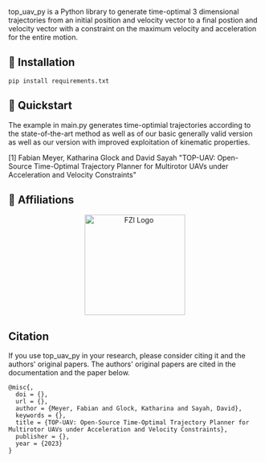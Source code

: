 top_uav_py is a Python library to generate time-optimal 3 dimensional trajectories from an initial position and velocity vector to a final postion and velocity vector with a constraint on the maximum velocity and acceleration for the entire motion.

## 💈 Installation
```shell
pip install requirements.txt
```


## 🍫 Quickstart
The example in main.py generates time-optimial trajectories according to the state-of-the-art method as well as of our basic generally valid version as well as our version with improved exploitation of kinematic properties.

[1] Fabian Meyer, Katharina Glock and David Sayah "TOP-UAV: Open-Source Time-Optimal Trajectory Planner for Multirotor UAVs under Acceleration and Velocity Constraints"

## 🏫 Affiliations
<p align="center">
    <img src="https://upload.wikimedia.org/wikipedia/de/thumb/4/44/Fzi_logo.svg/1200px-Fzi_logo.svg.png?raw=true" alt="FZI Logo" height="200"/>
</p>

## Citation

If you use top_uav_py in your research, please consider citing it and the authors' original papers. The authors' original papers are cited in the documentation and the paper below.

```
@misc{,
  doi = {},
  url = {},
  author = {Meyer, Fabian and Glock, Katharina and Sayah, David},
  keywords = {},
  title = {TOP-UAV: Open-Source Time-Optimal Trajectory Planner for Multirotor UAVs under Acceleration and Velocity Constraints},
  publisher = {},
  year = {2023}
}
```